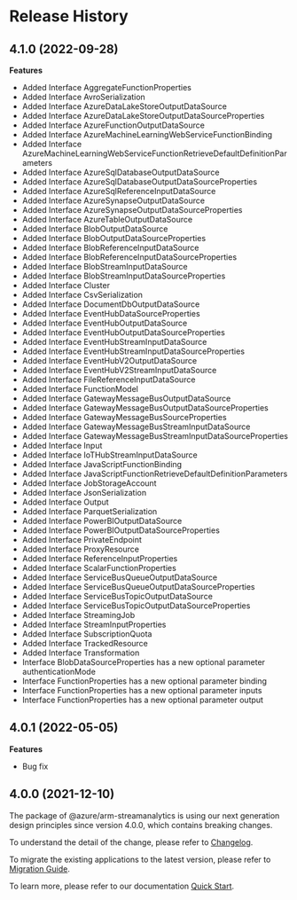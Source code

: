 # Release History
    
## 4.1.0 (2022-09-28)
    
**Features**

  - Added Interface AggregateFunctionProperties
  - Added Interface AvroSerialization
  - Added Interface AzureDataLakeStoreOutputDataSource
  - Added Interface AzureDataLakeStoreOutputDataSourceProperties
  - Added Interface AzureFunctionOutputDataSource
  - Added Interface AzureMachineLearningWebServiceFunctionBinding
  - Added Interface AzureMachineLearningWebServiceFunctionRetrieveDefaultDefinitionParameters
  - Added Interface AzureSqlDatabaseOutputDataSource
  - Added Interface AzureSqlDatabaseOutputDataSourceProperties
  - Added Interface AzureSqlReferenceInputDataSource
  - Added Interface AzureSynapseOutputDataSource
  - Added Interface AzureSynapseOutputDataSourceProperties
  - Added Interface AzureTableOutputDataSource
  - Added Interface BlobOutputDataSource
  - Added Interface BlobOutputDataSourceProperties
  - Added Interface BlobReferenceInputDataSource
  - Added Interface BlobReferenceInputDataSourceProperties
  - Added Interface BlobStreamInputDataSource
  - Added Interface BlobStreamInputDataSourceProperties
  - Added Interface Cluster
  - Added Interface CsvSerialization
  - Added Interface DocumentDbOutputDataSource
  - Added Interface EventHubDataSourceProperties
  - Added Interface EventHubOutputDataSource
  - Added Interface EventHubOutputDataSourceProperties
  - Added Interface EventHubStreamInputDataSource
  - Added Interface EventHubStreamInputDataSourceProperties
  - Added Interface EventHubV2OutputDataSource
  - Added Interface EventHubV2StreamInputDataSource
  - Added Interface FileReferenceInputDataSource
  - Added Interface FunctionModel
  - Added Interface GatewayMessageBusOutputDataSource
  - Added Interface GatewayMessageBusOutputDataSourceProperties
  - Added Interface GatewayMessageBusSourceProperties
  - Added Interface GatewayMessageBusStreamInputDataSource
  - Added Interface GatewayMessageBusStreamInputDataSourceProperties
  - Added Interface Input
  - Added Interface IoTHubStreamInputDataSource
  - Added Interface JavaScriptFunctionBinding
  - Added Interface JavaScriptFunctionRetrieveDefaultDefinitionParameters
  - Added Interface JobStorageAccount
  - Added Interface JsonSerialization
  - Added Interface Output
  - Added Interface ParquetSerialization
  - Added Interface PowerBIOutputDataSource
  - Added Interface PowerBIOutputDataSourceProperties
  - Added Interface PrivateEndpoint
  - Added Interface ProxyResource
  - Added Interface ReferenceInputProperties
  - Added Interface ScalarFunctionProperties
  - Added Interface ServiceBusQueueOutputDataSource
  - Added Interface ServiceBusQueueOutputDataSourceProperties
  - Added Interface ServiceBusTopicOutputDataSource
  - Added Interface ServiceBusTopicOutputDataSourceProperties
  - Added Interface StreamingJob
  - Added Interface StreamInputProperties
  - Added Interface SubscriptionQuota
  - Added Interface TrackedResource
  - Added Interface Transformation
  - Interface BlobDataSourceProperties has a new optional parameter authenticationMode
  - Interface FunctionProperties has a new optional parameter binding
  - Interface FunctionProperties has a new optional parameter inputs
  - Interface FunctionProperties has a new optional parameter output
    
## 4.0.1 (2022-05-05)

**Features**

  - Bug fix

## 4.0.0 (2021-12-10)

The package of @azure/arm-streamanalytics is using our next generation design principles since version 4.0.0, which contains breaking changes.

To understand the detail of the change, please refer to [Changelog](https://aka.ms/js-track2-changelog).

To migrate the existing applications to the latest version, please refer to [Migration Guide](https://aka.ms/js-track2-migration-guide).

To learn more, please refer to our documentation [Quick Start](https://aka.ms/js-track2-quickstart).
